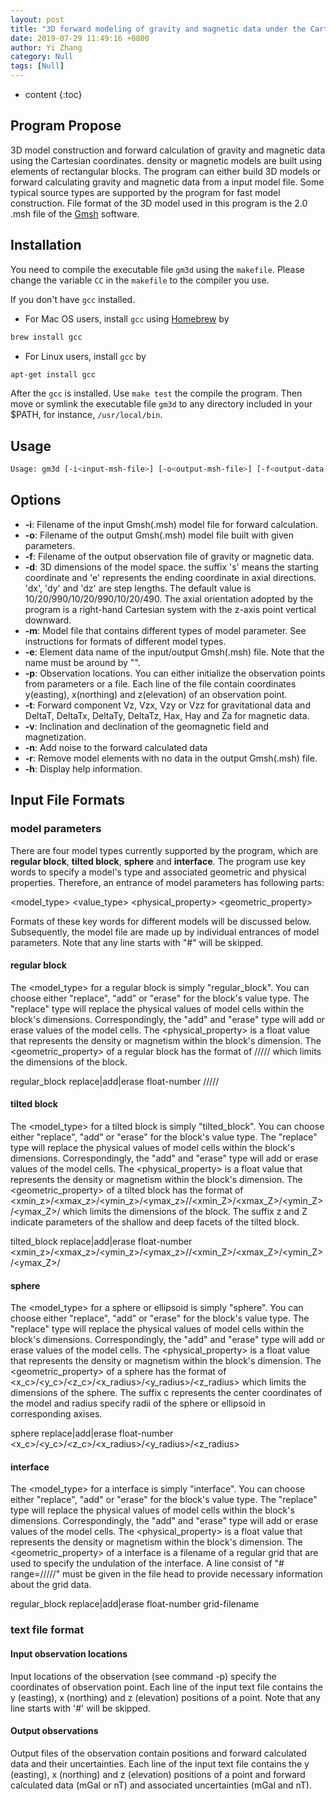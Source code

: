```yaml
---
layout: post
title: "3D forward modeling of gravity and magnetic data under the Cartesian coordinates."
date: 2019-07-29 11:49:16 +0800
author: Yi Zhang
category: Null
tags: [Null]
---
```


* content
{:toc}



## Program Propose

3D model construction and forward calculation of gravity and magnetic data using the Cartesian coordinates. density or magnetic models are built using elements of rectangular blocks. The program can either build 3D models or forward calculating gravity and magnetic data from a input model file. Some typical source types are supported by the program for fast model construction. File format of the 3D model used in this program is the 2.0 .msh file of the [Gmsh](https://gmsh.info) software.

## Installation

You need to compile the executable file `gm3d` using the `makefile`. Please change the variable `CC` in the `makefile` to the compiler you use.

If you don't have `gcc` installed.
+ For Mac OS users, install `gcc` using [Homebrew](https://brew.sh) by

```bash
brew install gcc
```

+ For Linux users, install `gcc` by

```bash
apt-get install gcc
```

After the `gcc` is installed. Use `make test` the compile the program. Then move or symlink the executable file `gm3d` to any directory included in your $PATH, for instance, `/usr/local/bin`.

## Usage

```bash
Usage: gm3d [-i<input-msh-file>] [-o<output-msh-file>] [-f<output-data-file>] [-d<xs>/<dx>/<xe>/<ys>/<dy>/<ye>/<zs>/<dz>/<ze>] [-m<model-parameters>] [-e<element-data-name>] [-p<observation-file>|<xs>/<dx>/<xe>/<ys>/<dy>/<ye>/<elevation>] [-tVz|Vzx|Vzy|Vzz|DT|DTx|DTy|DTz|Hax|Hay|Za] [-v<I0>/<D0>/<I>/<D>] [-n<noise-mean>/<noise-dev>] [-r] [-h]
```

## Options

+ __-i__: Filename of the input Gmsh(.msh) model file for forward calculation.
+ __-o__: Filename of the output Gmsh(.msh) model file built with given parameters.
+ __-f__: Filename of the output observation file of gravity or magnetic data.
+ __-d__: 3D dimensions of the model space. the suffix 's' means the starting coordinate and 'e' represents the ending coordinate in axial directions. 'dx', 'dy' and 'dz' are step lengths. The default value is 10/20/990/10/20/990/10/20/490. The axial orientation adopted by the program is a right-hand Cartesian system with the z-axis point vertical downward.
+ __-m__: Model file that contains different types of model parameter. See instructions for formats of different model types.
+ __-e__: Element data name of the input/output Gmsh(.msh) file. Note that the name must be around by "".
+ __-p__: Observation locations. You can either initialize the observation points from parameters or a file. Each line of the file contain coordinates y(easting), x(northing) and z(elevation) of an observation point.
+ __-t__: Forward component Vz, Vzx, Vzy or Vzz for gravitational data and DeltaT, DeltaTx, DeltaTy, DeltaTz, Hax, Hay and Za for magnetic data.
+ __-v__: Inclination and declination of the geomagnetic field and magnetization.
+ __-n__: Add noise to the forward calculated data
+ __-r__: Remove model elements with no data in the output Gmsh(.msh) file.
+ __-h__: Display help information.

## Input File Formats

### model parameters

There are four model types currently supported by the program, which are __regular block__, __tilted block__, __sphere__ and __interface__. The program use key words to specify a model's type and associated geometric and physical properties. Therefore, an entrance of model parameters has following parts:

<model_type> <value_type> <physical_property> <geometric_property>

Formats of these key words for different models will be discussed below. Subsequently, the model file are made up by individual entrances of model parameters. Note that any line starts with "#" will be skipped.

#### regular block

The <model_type> for a regular block is simply "regular_block". You can choose either "replace", "add" or "erase" for the block's value type. The "replace" type will replace the physical values of model cells within the block's dimensions. Correspondingly, the "add" and "erase" type will add or erase values of the model cells. The <physical_property> is a float value that represents the density or magnetism within the block's dimension. The <geometric_property> of a regular block has the format of <xmin>/<xmax>/<ymin>/<ymax>/<zmin>/<zmax> which limits the dimensions of the block.

regular_block replace|add|erase float-number <xmin>/<xmax>/<ymin>/<ymax>/<zmin>/<zmax>

#### tilted block

The <model_type> for a tilted block is simply "tilted_block". You can choose either "replace", "add" or "erase" for the block's value type. The "replace" type will replace the physical values of model cells within the block's dimensions. Correspondingly, the "add" and "erase" type will add or erase values of the model cells. The <physical_property> is a float value that represents the density or magnetism within the block's dimension. The <geometric_property> of a tilted block has the format of <xmin_z>/<xmax_z>/<ymin_z>/<ymax_z>/<zmin>/<xmin_Z>/<xmax_Z>/<ymin_Z>/<ymax_Z>/<zmax> which limits the dimensions of the block. The suffix z and Z indicate parameters of the shallow and deep facets of the tilted block.

tilted_block replace|add|erase float-number <xmin_z>/<xmax_z>/<ymin_z>/<ymax_z>/<zmin>/<xmin_Z>/<xmax_Z>/<ymin_Z>/<ymax_Z>/<zmax>

#### sphere

The <model_type> for a sphere or ellipsoid is simply "sphere". You can choose either "replace", "add" or "erase" for the block's value type. The "replace" type will replace the physical values of model cells within the block's dimensions. Correspondingly, the "add" and "erase" type will add or erase values of the model cells. The <physical_property> is a float value that represents the density or magnetism within the block's dimension. The <geometric_property> of a sphere has the format of <x_c>/<y_c>/<z_c>/<x_radius>/<y_radius>/<z_radius> which limits the dimensions of the sphere. The suffix c represents the center coordinates of the model and radius specify radii of the sphere or ellipsoid in corresponding axises.

sphere replace|add|erase float-number <x_c>/<y_c>/<z_c>/<x_radius>/<y_radius>/<z_radius>

#### interface

The <model_type> for a interface is simply "interface". You can choose either "replace", "add" or "erase" for the block's value type. The "replace" type will replace the physical values of model cells within the block's dimensions. Correspondingly, the "add" and "erase" type will add or erase values of the model cells. The <physical_property> is a float value that represents the density or magnetism within the block's dimension. The <geometric_property> of a interface is a filename of a regular grid that are used to specify the undulation of the interface. A line consist of "# range=<xmin>/<dx>/<xmax>/<ymin>/<dy>/<ymax>" must be given in the file head to provide necessary information about the grid data.

regular_block replace|add|erase float-number grid-filename

### text file format

#### Input observation locations

Input locations of the observation (see command -p) specify the coordinates of observation point. Each line of the input text file contains the y (easting), x (northing) and z (elevation) positions of a point. Note that any line starts with '#' will be skipped.

#### Output observations

Output files of the observation contain positions and forward calculated data and their uncertainties. Each line of the input text file contains the y (easting), x (northing) and z (elevation) positions of a point and forward calculated data (mGal or nT) and associated uncertainties (mGal and nT).
